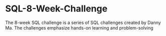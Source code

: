 # SQL-8-Week-Challenge
The 8-week SQL challenge is a series of SQL challenges created by Danny Ma. The challenges emphasize hands-on learning and problem-solving
